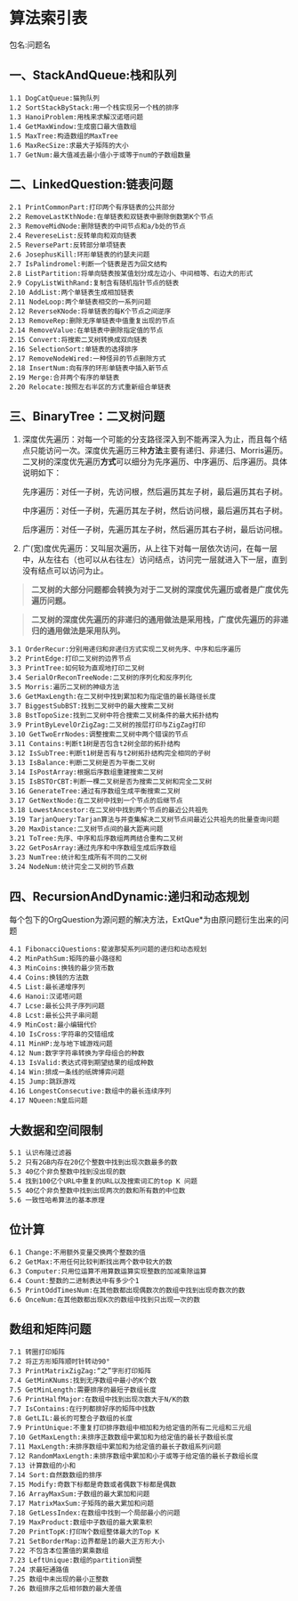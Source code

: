 # 算法索引表 #
包名:问题名
## 一、StackAndQueue:栈和队列 ##
    1.1 DogCatQueue:猫狗队列
    1.2 SortStackByStack:用一个栈实现另一个栈的排序
    1.3 HanoiProblem:用栈来求解汉诺塔问题
    1.4 GetMaxWindow:生成窗口最大值数组
    1.5 MaxTree:构造数组的MaxTree
    1.6 MaxRecSize:求最大子矩阵的大小
    1.7 GetNum:最大值减去最小值小于或等于num的子数组数量
## 二、LinkedQuestion:链表问题 ##
    2.1 PrintCommonPart:打印两个有序链表的公共部分
    2.2 RemoveLastKthNode:在单链表和双链表中删除倒数第K个节点
    2.3 RemoveMidNode:删除链表的中间节点和a/b处的节点
    2.4 RevereseList:反转单向和双向链表
    2.5 ReversePart:反转部分单项链表
    2.6 JosephusKill:环形单链表的约瑟夫问题
    2.7 IsPalindromel:判断一个链表是否为回文结构
    2.8 ListPartition:将单向链表按某值划分成左边小、中间相等、右边大的形式
    2.9 CopyListWithRand:复制含有随机指针节点的链表
    2.10 AddList:两个单链表生成相加链表
    2.11 NodeLoop:两个单链表相交的一系列问题
    2.12 ReverseKNode:将单链表的每K个节点之间逆序
    2.13 RemoveRep:删除无序单链表中值重复出现的节点
    2.14 RemoveValue:在单链表中删除指定值的节点
    2.15 Convert:将搜索二叉树转换成双向链表
    2.16 SelectionSort:单链表的选择排序
    2.17 RemoveNodeWired:一种怪异的节点删除方式
    2.18 InsertNum:向有序的环形单链表中插入新节点
    2.19 Merge:合并两个有序的单链表
    2.20 Relocate:按照左右半区的方式重新组合单链表
## 三、BinaryTree：二叉树问题 ##
 
1. 深度优先遍历：对每一个可能的分支路径深入到不能再深入为止，而且每个结点只能访问一次。深度优先遍历三种**方法**主要有递归、非递归、Morris遍历。二叉树的深度优先遍历**方式**可以细分为先序遍历、中序遍历、后序遍历。具体说明如下：
   
   
    先序遍历：对任一子树，先访问根，然后遍历其左子树，最后遍历其右子树。
    
    中序遍历：对任一子树，先遍历其左子树，然后访问根，最后遍历其右子树。
    
    后序遍历：对任一子树，先遍历其左子树，然后遍历其右子树，最后访问根。

2. 广(宽)度优先遍历：又叫层次遍历，从上往下对每一层依次访问，在每一层中，从左往右（也可以从右往左）访问结点，访问完一层就进入下一层，直到没有结点可以访问为止。　　　

> **二叉树的大部分问题都会转换为对于二叉树的深度优先遍历或者是广度优先遍历问题。**

> **二叉树的深度优先遍历的非递归的通用做法是采用栈，广度优先遍历的非递归的通用做法是采用队列。**

    3.1 OrderRecur:分别用递归和非递归方式实现二叉树先序、中序和后序遍历
	3.2 PrintEdge:打印二叉树的边界节点
	3.3 PrintTree:如何较为直观地打印二叉树
	3.4 SerialOrReconTreeNode:二叉树的序列化和反序列化
	3.5 Morris:遍历二叉树的神级方法
	3.6 GetMaxLength:在二叉树中找到累加和为指定值的最长路径长度
	3.7 BiggestSubBST:找到二叉树中的最大搜索二叉树
	3.8 BstTopoSize:找到二叉树中符合搜索二叉树条件的最大拓扑结构
	3.9 PrintByLevelOrZigZag:二叉树的按层打印与ZigZag打印
	3.10 GetTwoErrNodes:调整搜索二叉树中两个错误的节点
	3.11 Contains:判断t1树是否包含t2树全部的拓扑结构
	3.12 IsSubTree:判断t1树是否有与t2树拓扑结构完全相同的子树
	3.13 IsBalance:判断二叉树是否为平衡二叉树
	3.14 IsPostArray:根据后序数组重建搜索二叉树
	3.15 IsBSTOrCBT:判断一棵二叉树是否为搜索二叉树和完全二叉树
	3.16 GenerateTree:通过有序数组生成平衡搜索二叉树
	3.17 GetNextNode:在二叉树中找到一个节点的后继节点
	3.18 LowestAncestor:在二叉树中找到两个节点的最近公共祖先
	3.19 TarjanQuery:Tarjan算法与并查集解决二叉树节点间最近公共祖先的批量查询问题
	3.20 MaxDistance:二叉树节点间的最大距离问题
	3.21 ToTree:先序、中序和后序数组两两结合重构二叉树
	3.22 GetPosArray:通过先序和中序数组生成后序数组
	3.23 NumTree:统计和生成所有不同的二叉树
	3.24 NodeNum:统计完全二叉树的节点数

## 四、RecursionAndDynamic:递归和动态规划 ##

每个包下的OrgQuestion为源问题的解决方法，ExtQue*为由原问题衍生出来的问题

    4.1 FibonacciQuestions:斐波那契系列问题的递归和动态规划
    4.2 MinPathSum:矩阵的最小路径和
    4.3 MinCoins:换钱的最少货币数
    4.4 Coins:换钱的方法数
    4.5 List:最长递增序列
    4.6 Hanoi:汉诺塔问题
    4.7 Lcse:最长公共子序列问题
    4.8 Lcst:最长公共子串问题
    4.9 MinCost:最小编辑代价
    4.10 IsCross:字符串的交错组成
    4.11 MinHP:龙与地下城游戏问题
    4.12 Num:数字字符串转换为字母组合的种数
    4.13 IsValid:表达式得到期望结果的组成种数
    4.14 Win:排成一条线的纸牌博弈问题
    4.15 Jump:跳跃游戏
    4.16 LongestConsecutive:数组中的最长连续序列
    4.17 NQueen:N皇后问题
    
## 大数据和空间限制 ##

    5.1 认识布隆过滤器
    5.2 只有2GB内存在20亿个整数中找到出现次数最多的数
    5.3 40亿个非负整数中找到没出现的数
    5.4 找到100亿个URL中重复的URL以及搜索词汇的top K 问题
    5.5 40亿个非负整数中找到出现两次的数和所有数的中位数
    5.6 一致性哈希算法的基本原理
    
## 位计算 ##
    
    6.1 Change:不用额外变量交换两个整数的值
    6.2 GetMax:不用任何比较判断找出两个数中较大的数
    6.3 Computer:只用位运算不用算数运算实现整数的加减乘除运算
    6.4 Count:整数的二进制表达中有多少个1
    6.5 PrintOddTimesNum:在其他数都出现偶数次的数组中找到出现奇数次的数
    6.6 OnceNum:在其他数都出现K次的数组中找到只出现一次的数
    
## 数组和矩阵问题 ##
    
    7.1 转圈打印矩阵
    7.2 将正方形矩阵顺时针转动90°
    7.3 PrintMatrixZigZag:“之”字形打印矩阵
    7.4 GetMinKNums:找到无序数组中最小的K个数
    7.5 GetMinLength:需要排序的最短子数组长度
    7.6 PrintHalfMajor:在数组中找到出现次数大于N/K的数
    7.7 IsContains:在行列都排好序的矩阵中找数
    7.8 GetLIL:最长的可整合子数组的长度
    7.9 PrintUnique:不重复打印排序数组中相加和为给定值的所有二元组和三元组
    7.10 GetMaxLength:未排序正数数组中累加和为给定值的最长子数组长度
    7.11 MaxLength:未排序数组中累加和为给定值的最长子数组系列问题
    7.12 RandomMaxLength:未排序数组中累加和小于或等于给定值的最长子数组长度
    7.13 计算数组的小和
    7.14 Sort:自然数数组的排序
    7.15 Modify:奇数下标都是奇数或者偶数下标都是偶数
    7.16 ArrayMaxSum:子数组的最大累加和问题
    7.17 MatrixMaxSum:子矩阵的最大累加和问题
    7.18 GetLessIndex:在数组中找到一个局部最小的问题
    7.19 MaxProduct:数组中子数组的最大累乘积
    7.20 PrintTopK:打印N个数组整体最大的Top K
    7.21 SetBorderMap:边界都是1的最大正方形大小
    7.22 不包含本位置值的累乘数组
    7.23 LeftUnique:数组的partition调整
    7.24 求最短通路值
    7.25 数组中未出现的最小正整数
    7.26 数组排序之后相邻数的最大差值
      

